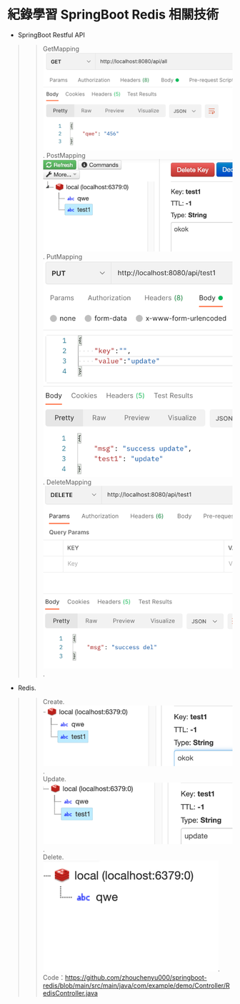 # 紀錄學習 SpringBoot Redis 相關技術

* SpringBoot Restful API
>>GetMapping  
![image](demo_img/get.png?raw=true). 
>>PostMapping  
![image](demo_img/post.png?raw=true). 
>>PutMapping  
![image](demo_img/put.png?raw=true). 
>>DeleteMapping  
![image](demo_img/del.png?raw=true). 
* Redis. 
>>Create. 
![image](demo_img/post_db.png?raw=true).  
>>Update. 
![image](demo_img/put_db.png?raw=true).  
>>Delete. 
![image](demo_img/del_db.png?raw=true).  
Code：https://github.com/zhouchenyu000/springboot-redis/blob/main/src/main/java/com/example/demo/Controller/RedisController.java

